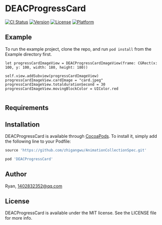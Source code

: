 # DEACProgressCard

[![CI Status](https://img.shields.io/travis/12740181/DEACProgressCard.svg?style=flat)](https://travis-ci.org/12740181/DEACProgressCard)
[![Version](https://img.shields.io/cocoapods/v/DEACProgressCard.svg?style=flat)](https://cocoapods.org/pods/DEACProgressCard)
[![License](https://img.shields.io/cocoapods/l/DEACProgressCard.svg?style=flat)](https://cocoapods.org/pods/DEACProgressCard)
[![Platform](https://img.shields.io/cocoapods/p/DEACProgressCard.svg?style=flat)](https://cocoapods.org/pods/DEACProgressCard)

## Example

To run the example project, clone the repo, and run `pod install` from the Example directory first.

```
let progressCardImageView = DEACProgressCardImageView(frame: CGRect(x: 100, y: 100, width: 180, height: 180))

self.view.addSubview(progressCardImageView)
progressCardImageView.cardImage = "card.jpeg"
progressCardImageView.totaldurationSecond = 30
progressCardImageView.movingBlockColor = UIColor.red
    
```

## Requirements

## Installation

DEACProgressCard is available through [CocoaPods](https://cocoapods.org). To install
it, simply add the following line to your Podfile:

```ruby
source 'https://github.com/zhigangwu/AnimationCollectionSpec.git'

pod 'DEACProgressCard'
```

## Author

Ryan, 1402832352@qq.com

## License

DEACProgressCard is available under the MIT license. See the LICENSE file for more info.
